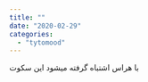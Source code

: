 ```yaml
---
title: ""
date: "2020-02-29"
categories: 
  - "tytomood"
---
```


‏با هراس اشتباه گرفته میشود این سکوت
